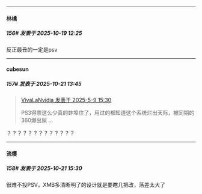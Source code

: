 ﻿
*****

####  林檎  
##### 156#       发表于 2025-10-19 12:25

反正最丑的一定是psv


*****

####  cubesun  
##### 157#       发表于 2025-10-21 13:45

<blockquote><a href="httphttps://stage1st.com/2b/forum.php?mod=redirect&amp;goto=findpost&amp;pid=67797234&amp;ptid=2006153" target="_blank">VivaLaNvidia 发表于 2025-5-9 15:30</a>

PS3得票这么少真的蚌埠住了，用过的都知道这个系统烂出天际，被同期的360爆出屎 ...</blockquote>
？？？？？？？？？？？？？


*****

####  流缨  
##### 158#       发表于 2025-10-21 15:30

很难不投PSV，XMB多清晰明了的设计就是要瞎几把改，落差太大了

